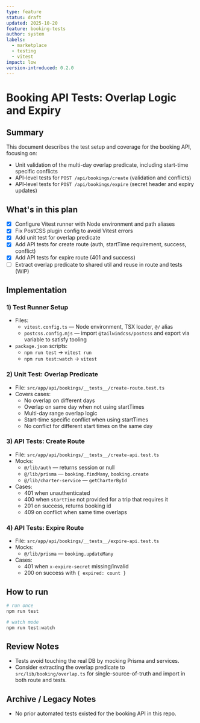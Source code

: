 ```yaml
---
type: feature
status: draft
updated: 2025-10-20
feature: booking-tests
author: system
labels:
  - marketplace
  - testing
  - vitest
impact: low
version-introduced: 0.2.0
---
```


# Booking API Tests: Overlap Logic and Expiry

## Summary

This document describes the test setup and coverage for the booking API, focusing on:

- Unit validation of the multi-day overlap predicate, including start-time specific conflicts
- API-level tests for `POST /api/bookings/create` (validation and conflicts)
- API-level tests for `POST /api/bookings/expire` (secret header and expiry updates)

## What's in this plan

- [x] Configure Vitest runner with Node environment and path aliases
- [x] Fix PostCSS plugin config to avoid Vitest errors
- [x] Add unit test for overlap predicate
- [x] Add API tests for create route (auth, startTime requirement, success, conflict)
- [x] Add API tests for expire route (401 and success)
- [ ] Extract overlap predicate to shared util and reuse in route and tests (WIP)

## Implementation

### 1) Test Runner Setup

- Files:
  - `vitest.config.ts` — Node environment, TSX loader, `@/` alias
  - `postcss.config.mjs` — import `@tailwindcss/postcss` and export via variable to satisfy tooling
- `package.json` scripts:
  - `npm run test` → `vitest run`
  - `npm run test:watch` → `vitest`

### 2) Unit Test: Overlap Predicate

- File: `src/app/api/bookings/__tests__/create-route.test.ts`
- Covers cases:
  - No overlap on different days
  - Overlap on same day when not using startTimes
  - Multi-day range overlap logic
  - Start-time specific conflict when using startTimes
  - No conflict for different start times on the same day

### 3) API Tests: Create Route

- File: `src/app/api/bookings/__tests__/create-api.test.ts`
- Mocks:
  - `@/lib/auth` — returns session or null
  - `@/lib/prisma` — `booking.findMany`, `booking.create`
  - `@/lib/charter-service` — `getCharterById`
- Cases:
  - 401 when unauthenticated
  - 400 when `startTime` not provided for a trip that requires it
  - 201 on success, returns booking id
  - 409 on conflict when same time overlaps

### 4) API Tests: Expire Route

- File: `src/app/api/bookings/__tests__/expire-api.test.ts`
- Mocks:
  - `@/lib/prisma` — `booking.updateMany`
- Cases:
  - 401 when `x-expire-secret` missing/invalid
  - 200 on success with `{ expired: count }`

## How to run

```bash
# run once
npm run test

# watch mode
npm run test:watch
```

## Review Notes

- Tests avoid touching the real DB by mocking Prisma and services.
- Consider extracting the overlap predicate to `src/lib/booking/overlap.ts` for single-source-of-truth and import in both route and tests.

## Archive / Legacy Notes

- No prior automated tests existed for the booking API in this repo.
